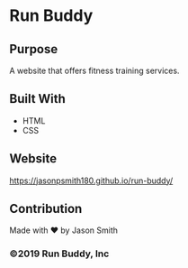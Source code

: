 # Run Buddy

## Purpose
A website that offers fitness training services.

## Built With
* HTML
* CSS

## Website
https://jasonpsmith180.github.io/run-buddy/

## Contribution
Made with ❤️ by Jason Smith

### ©️2019 Run Buddy, Inc

